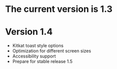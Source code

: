 The current version is 1.3
==========================


Version 1.4
===========
- Kitkat toast style options
- Optimization for different screen sizes
- Accessibility support
- Prepare for stable release 1.5 
